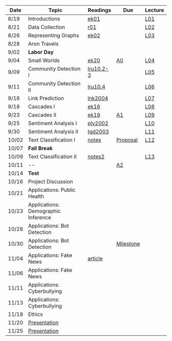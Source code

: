 

| Date  | Topic                       | Readings                      | Due           | Lecture      |
| ----- |-----------------------------|-------------------------------|---------------|--------------|
| 8/19  | Introductions               |  [ek01](read/ek-01.pdf)       |               |[L01](lec/l01)|
| 8/21  | Data Collection             |  [r01](read/r-01.pdf)         |               |[L02](lec/l02)|
| 8/26  | Representing Graphs         |  [ek02](read/ek-02.pdf)       |               |[L03](lec/l03)|
| 8/28  | Aron Travels | | |
| 9/02  | **Labor Day** | | |
| 9/04  | Small Worlds                |  [ek20](read/ek-20.pdf)       | [A0](https://github.com/iit-cs579/assignments/tree/master/a0)               |[L04](lec/l04)|
| 9/09  | Community Detection I       |  [lru10.2-3](read/lru-10.pdf) |               |[L05](lec/l05)|
| 9/11  | Community Detection II      |  [lru10.4](read/lru-10.pdf)   |               |[L06](lec/l06)|
| 9/16  | Link Prediction             |  [lnk2004](read/lnk2004.pdf)  |               |[L07](lec/l07)|
| 9/18  | Cascades I                  |  [ek16](read/ek-16.pdf)       |               |[L08](lec/l08)|
| 9/23  | Cascades II                 |  [ek19](read/ek-19.pdf)       |[A1](https://github.com/iit-cs579/assignments/tree/master/a1)               |[L09](lec/l09)|
| 9/25  | Sentiment Analysis I        |  [plv2002](read/plv2002.pdf)  |               |[L10](lec/l10)|
| 9/30  | Sentiment Analysis II       |  [tgd2003](read/tgd2003.pdf)  |             | [L11](lec/l11)             |
| 10/02 | Text Classification I                 |  [notes](/lec/l14/gd.pdf)                             |   [Proposal](https://github.com/iit-cs579/assignments/tree/master/project)              |      [L12](lec/l12)        |
| 10/07 | **Fall Break**              |                               |              |              |
| 10/09 | Text Classification II                 | [notes2](/lec/l14/logistic.pdf)                              |         |    [L13](lec/l13)       |
| 10/11 |--                |                               |    [A2](https://github.com/iit-cs579/assignments/tree/master/a2)             |         |
| 10/14 |  **Test**       |                               |             ||
| 10/16 |  Project Discussion    |                            |                ||
| 10/21 | Applications: Public Health         |                               |               |              |
| 10/23 | Applications: Demographic Inference   | |  | |
| 10/28 | Applications: Bot Detection   |                               | |  | 
| 10/30 | Applications: Bot Detection        |       |     [Milestone](https://github.com/iit-cs579/assignments/tree/master/project)            ||
| 11/04 | Applications: Fake News         |    [article](https://science.sciencemag.org/content/359/6380/1146.full)                             |               |  |
| 11/06 | Applications: Fake News          |                               |               |   |             
| 11/11 | Applications: Cyberbullying             |   |               |          | 
| 11/13 | Applications: Cyberbullying             |                             |  |  
| 11/18 | Ethics              |                               |             |   |    |
| 11/20 | [Presentation](https://github.com/iit-cs579/assignments/tree/master/project) |
| 11/25  | [Presentation](https://github.com/iit-cs579/assignments/tree/master/project)|
